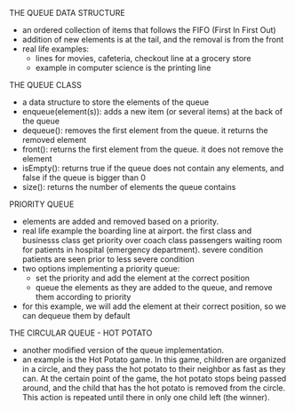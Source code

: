 THE QUEUE DATA STRUCTURE

- an ordered collection of items that follows the FIFO (First In First Out)
- addition of new elements is at the tail, and the removal is from the front
- real life examples:
	- lines for movies, cafeteria, checkout line at a grocery store
	- example in computer science is the printing line

THE QUEUE CLASS

- a data structure to store the elements of the queue
- enqueue(element(s)): adds a new item (or several items) at the back of the queue
- dequeue(): removes the first element from the queue. it returns the removed element
- front(): returns the first element from the queue. it does not remove the element
- isEmpty(): returns true if the queue does not contain any elements, and false if the queue is bigger than 0
- size(): returns the number of elements the queue contains


PRIORITY QUEUE

- elements are added and removed based on a priority.
- real life example 
	the boarding line at airport. the first class and businesss class get priority over coach class passengers
	waiting room for patients in hospital (emergency department). severe condition patients are seen prior to less severe condition
- two options implementing a priority queue:
	- set the priority and add the element at the correct position
	- queue the elements as they are added to the queue, and remove them according to priority
- for this example, we will add the element at their correct position, so we can dequeue them by default


 THE CIRCULAR QUEUE - HOT POTATO

 - another modified version of the queue implementation.
 - an example is the Hot Potato game. In this game, children are organized in a circle, and they pass the hot potato to their neighbor
 as fast as they can. At the certain point of the game, the hot potato stops being passed around, and the child that has the hot potato
 is removed from the circle. This action is repeated until there in only one child left (the winner).